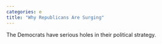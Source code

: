 ```yaml
---
categories: e
title: "Why Republicans Are Surging"
---
```

The Democrats have serious holes in their political strategy.